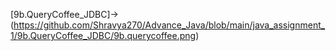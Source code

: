[9b.QueryCoffee_JDBC]->(https://github.com/Shravya270/Advance_Java/blob/main/java_assignment_1/9b.QueryCoffee_JDBC/9b.querycoffee.png)
